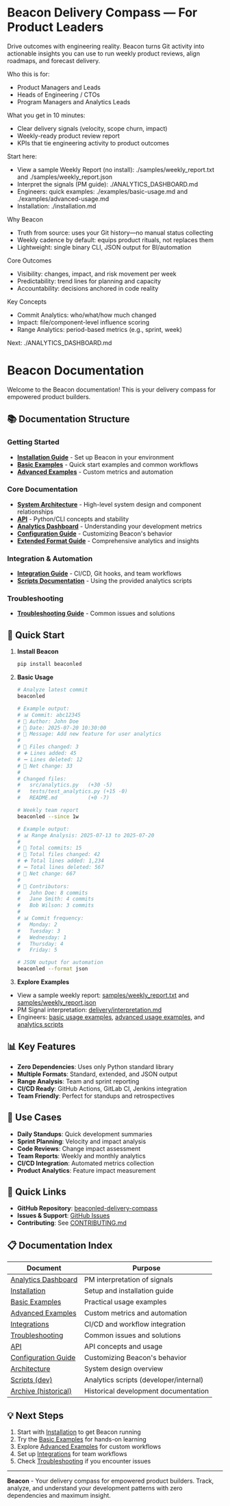 # Beacon Delivery Compass — For Product Leaders

Drive outcomes with engineering reality. Beacon turns Git activity into actionable insights you can use to run weekly product reviews, align roadmaps, and forecast delivery.

Who this is for:
- Product Managers and Leads
- Heads of Engineering / CTOs
- Program Managers and Analytics Leads

What you get in 10 minutes:
- Clear delivery signals (velocity, scope churn, impact)
- Weekly-ready product review report
- KPIs that tie engineering activity to product outcomes

Start here:
- View a sample Weekly Report (no install): ./samples/weekly_report.txt and ./samples/weekly_report.json
- Interpret the signals (PM guide): ./ANALYTICS_DASHBOARD.md
- Engineers: quick examples: ./examples/basic-usage.md and ./examples/advanced-usage.md
- Installation: ./installation.md

Why Beacon
- Truth from source: uses your Git history—no manual status collecting
- Weekly cadence by default: equips product rituals, not replaces them
- Lightweight: single binary CLI, JSON output for BI/automation

Core Outcomes
- Visibility: changes, impact, and risk movement per week
- Predictability: trend lines for planning and capacity
- Accountability: decisions anchored in code reality

Key Concepts
- Commit Analytics: who/what/how much changed
- Impact: file/component-level influence scoring
- Range Analytics: period-based metrics (e.g., sprint, week)

Next: ./ANALYTICS_DASHBOARD.md

# Beacon Documentation

Welcome to the Beacon documentation! This is your delivery compass for empowered product builders.

## 📚 Documentation Structure

### Getting Started
- **[Installation Guide](installation.md)** - Set up Beacon in your environment
- **[Basic Examples](examples/basic-usage.md)** - Quick start examples and common workflows
- **[Advanced Examples](examples/advanced-usage.md)** - Custom metrics and automation

### Core Documentation
- **[System Architecture](architecture.md)** - High-level system design and component relationships
- **[API](api/api.md)** - Python/CLI concepts and stability
- **[Analytics Dashboard](ANALYTICS_DASHBOARD.md)** - Understanding your development metrics
- **[Configuration Guide](configuration.md)** - Customizing Beacon's behavior
- **[Extended Format Guide](extended-format-guide.md)** - Comprehensive analytics and insights

### Integration & Automation
- **[Integration Guide](integrations.md)** - CI/CD, Git hooks, and team workflows
- **[Scripts Documentation](development/scripts.md)** - Using the provided analytics scripts

### Troubleshooting
- **[Troubleshooting Guide](troubleshooting.md)** - Common issues and solutions

## 🚀 Quick Start

1. **Install Beacon**
   ```bash
   pip install beaconled
   ```

2. **Basic Usage**
   ```bash
   # Analyze latest commit
   beaconled

   # Example output:
   # 📊 Commit: abc12345
   # 👤 Author: John Doe
   # 📅 Date: 2025-07-20 10:30:00
   # 💬 Message: Add new feature for user analytics
   #
   # 📂 Files changed: 3
   # ➕ Lines added: 45
   # ➖ Lines deleted: 12
   # 🔀 Net change: 33
   #
   # Changed files:
   #   src/analytics.py   (+30 -5)
   #   tests/test_analytics.py (+15 -0)
   #   README.md          (+0 -7)

   # Weekly team report
   beaconled --since 1w

   # Example output:
   # 📊 Range Analysis: 2025-07-13 to 2025-07-20
   #
   # 📂 Total commits: 15
   # 📂 Total files changed: 42
   # ➕ Total lines added: 1,234
   # ➖ Total lines deleted: 567
   # 🔀 Net change: 667
   #
   # 👥 Contributors:
   #   John Doe: 8 commits
   #   Jane Smith: 4 commits
   #   Bob Wilson: 3 commits
   #
   # 📊 Commit frequency:
   #   Monday: 2
   #   Tuesday: 3
   #   Wednesday: 1
   #   Thursday: 4
   #   Friday: 5

   # JSON output for automation
   beaconled --format json
   ```

3. **Explore Examples**
- View a sample weekly report: [samples/weekly_report.txt](samples/weekly_report.txt) and [samples/weekly_report.json](samples/weekly_report.json)
- PM Signal interpretation: [delivery/interpretation.md](delivery/interpretation.md)
- Engineers: [basic usage examples](examples/basic-usage.md), [advanced usage examples](examples/advanced-usage.md), and [analytics scripts](../scripts/)

## 📊 Key Features

- **Zero Dependencies**: Uses only Python standard library
- **Multiple Formats**: Standard, extended, and JSON output
- **Range Analysis**: Team and sprint reporting
- **CI/CD Ready**: GitHub Actions, GitLab CI, Jenkins integration
- **Team Friendly**: Perfect for standups and retrospectives

## 🎯 Use Cases

- **Daily Standups**: Quick development summaries
- **Sprint Planning**: Velocity and impact analysis
- **Code Reviews**: Change impact assessment
- **Team Reports**: Weekly and monthly analytics
- **CI/CD Integration**: Automated metrics collection
- **Product Analytics**: Feature impact measurement

## 🔗 Quick Links

- **GitHub Repository**: [beaconled-delivery-compass](https://github.com/shrwnsan/beaconled-delivery-compass)
- **Issues & Support**: [GitHub Issues](https://github.com/shrwnsan/beaconled-delivery-compass/issues)
- **Contributing**: See [CONTRIBUTING.md](../CONTRIBUTING.md)

## 📋 Documentation Index

| Document | Purpose |
|----------|---------|
| [Analytics Dashboard](ANALYTICS_DASHBOARD.md) | PM interpretation of signals |
| [Installation](installation.md) | Setup and installation guide |
| [Basic Examples](examples/basic-usage.md) | Practical usage examples |
| [Advanced Examples](examples/advanced-usage.md) | Custom metrics and automation |
| [Integrations](delivery/integrations.md) | CI/CD and workflow integration |
| [Troubleshooting](troubleshooting.md) | Common issues and solutions |
| [API](api/api.md) | API concepts and usage |
| [Configuration Guide](configuration.md) | Customizing Beacon's behavior |
| [Architecture](architecture.md) | System design overview |
| [Scripts (dev)](development/scripts.md) | Analytics scripts (developer/internal) |
| [Archive (historical)](archive/) | Historical development documentation |

## 💡 Next Steps

1. Start with [Installation](installation.md) to get Beacon running
2. Try the [Basic Examples](examples/basic-usage.md) for hands-on learning
3. Explore [Advanced Examples](examples/advanced-usage.md) for custom workflows
4. Set up [Integrations](delivery/integrations.md) for team workflows
5. Check [Troubleshooting](troubleshooting.md) if you encounter issues

---

**Beacon** - Your delivery compass for empowered product builders. Track, analyze, and understand your development patterns with zero dependencies and maximum insight.
